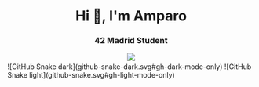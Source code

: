 
<div id="header" align="center">
  <h1 align="center">Hi 👋, I'm Amparo</h1>
  <h3>42 Madrid Student</h3>
  <img src="https://github.com/Anmol-Baranwal/Cool-GIFs-For-GitHub/assets/74038190/7d484dc9-68a9-4ee6-a767-aea59035c12d" width="800" />
</div>
![GitHub Snake dark](github-snake-dark.svg#gh-dark-mode-only)
![GitHub Snake light](github-snake.svg#gh-light-mode-only)
